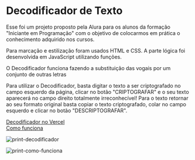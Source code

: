 <h1>Decodificador de Texto</h1>
<p>Esse foi um projeto proposto pela Alura para os alunos da formação "Iniciante em Programação" com o objetivo de colocarmos em prática o conhecimento adquirido nos cursos.</p>
<p>Para marcação e estilização foram usados HTML e CSS. A parte lógica foi desenvolvida em JavaScript utilizando funções.</p>
<p>O Decodificador funciona fazendo a substituição das vogais por um conjunto de outras letras</p>
  
<p> Para utilizar o Decodificador, basta digitar o texto a ser criptografado no campo esquerdo da página, clicar no botão "CRIPTOGRAFAR" e o seu texto aparecerá no campo direito totalmente irreconhecível! Para o texto retornar ao seu formato original basta copiar o texto criptografado, colar no campo esquerdo e clicar no botão "DESCRIPTOGRAFAR".</p>

<a href="https://decodificador-de-texto-ruddy.vercel.app/index.html">Decodificador no Vercel</a><br>
<a href="https://decodificador-de-texto-ruddy.vercel.app/about.html">Como funciona</a>

![print-decodificador](https://github.com/user-attachments/assets/9bd743a6-d3a1-40af-81b2-2dff37b0cae1)

![print-como-funciona](https://github.com/user-attachments/assets/52b3d1d6-feb4-4cab-ae06-ac8f16560e68)

